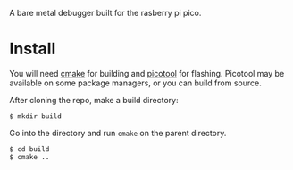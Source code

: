 A bare metal debugger built for the rasberry pi pico.

# Install
You will need [cmake](https://cmake.org/download/) for building and [picotool](https://github.com/raspberrypi/picotool) for flashing. Picotool may be available on some package managers, or you can build from source.

After cloning the repo, make a build directory:
```
$ mkdir build
```
Go into the directory and run `cmake` on the parent directory.
```
$ cd build
$ cmake ..
```
